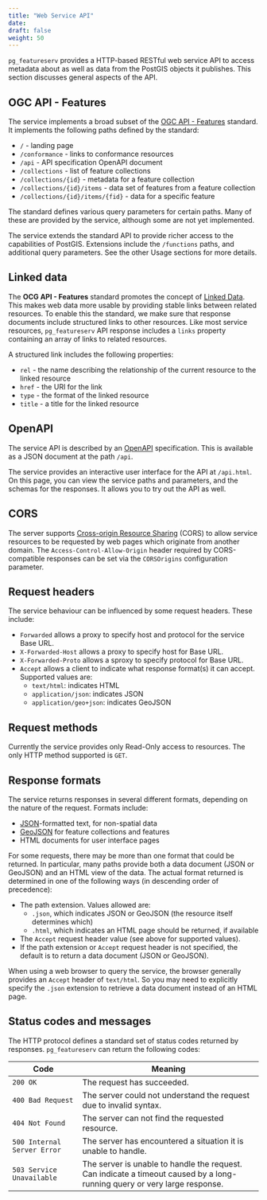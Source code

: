 ```yaml
---
title: "Web Service API"
date:
draft: false
weight: 50
---
```


`pg_featureserv` provides a HTTP-based RESTful web service API
to access metadata about as well as data from
the PostGIS objects it publishes.
This section discusses general aspects of the API.

## OGC API - Features

The service implements a broad subset of the
[OGC API - Features](http://docs.opengeospatial.org/is/17-069r3/17-069r3.html) standard. It implements the following paths defined by the standard:

* `/` - landing page
* `/conformance` - links to conformance resources
* `/api` - API specification OpenAPI document
* `/collections` - list of feature collections
* `/collections/{id}` - metadata for a feature collection
* `/collections/{id}/items` - data set of features from a feature collection
* `/collections/{id}/items/{fid}` - data for a specific feature

The standard defines various query parameters for certain paths.
Many of these are provided by the service, although some are not yet implemented.

The service extends the standard API to provide richer access to the
capabilities of PostGIS.
Extensions include the `/functions` paths, and additional query parameters. See the other Usage sections for more details.

## Linked data

The **OCG API - Features** standard promotes the concept of [Linked Data](https://www.w3.org/TR/sdw-bp/#linked-data).
This makes web data more usable by providing stable links between related resources.
To enable this the standard, we make sure that response documents
include structured links to other resources. Like most service resources, `pg_featureserv` API response includes a `links` property containing an array of links to related resources.

A structured link includes the following properties:

* `rel` - the name describing the relationship of the current resource to the linked resource
* `href` - the URI for the link
* `type` - the format of the linked resource
* `title` - a title for the linked resource

## OpenAPI

The service API is described by an
[OpenAPI](https://github.com/OAI/OpenAPI-Specification/blob/master/versions/3.0.2.md) specification.
This is available as a JSON document at the path `/api`.

The service provides an interactive user interface for
the API at `/api.html`. On this page, you can view the service paths and parameters, and the schemas for the responses. It allows you to try out the API as well.

## CORS

The server supports [Cross-origin Resource Sharing](https://en.wikipedia.org/wiki/Cross-origin_resource_sharing) (CORS) to allow service resources to be
requested by web pages which originate from another domain.
The `Access-Control-Allow-Origin` header required by CORS-compatible responses
can be set via the `CORSOrigins` configuration parameter.

## Request headers

The service behaviour can be influenced by some request headers.
These include:

* `Forwarded` allows a proxy to specify host and protocol for the service Base URL.
* `X-Forwarded-Host` allows a proxy to specify host for Base URL.
* `X-Forwarded-Proto` allows a sproxy to specify protocol for Base URL.
* `Accept` allows a client to indicate what response format(s) it can accept.  Supported values are:
  * `text/html`: indicates HTML
  * `application/json`: indicates JSON
  * `application/geo+json`: indicates GeoJSON

## Request methods

Currently the service provides only Read-Only access to resources.
The only HTTP method supported is `GET`.

## Response formats

The service returns responses in several different formats,
depending on the nature of the request.
Formats include:

* [JSON](https://www.w3.org/TR/sdw-bp/#bib-RFC7159)-formatted text, for non-spatial data
* [GeoJSON](https://tools.ietf.org/rfc/rfc7946.txt) for feature collections and features
* HTML documents for user interface pages

For some requests, there may be more than one format that could be returned.
In particular, many paths provide both a data document (JSON or GeoJSON)
and an HTML view of the data.
The actual format returned is determined in one of the following ways (in descending order of precedence):

* The path extension. Values allowed are:
  * `.json`, which indicates JSON or GeoJSON (the resource itself determines which)
  * `.html`, which indicates an HTML page should be returned, if available
* The `Accept` request header value (see above for supported values).
* If the path extension or `Accept` request header is not specified, the default is to return a data document (JSON or GeoJSON).


When using a web browser to query the service,
the browser generally provides an `Accept` header of `text/html`.
So you may need to explicitly specify the `.json` extension
to retrieve a data document instead of an HTML page.

## Status codes and messages

The HTTP protocol defines a standard set of status codes returned by responses.
`pg_featureserv` can return the following codes:

|  Code  |  Meaning  |
|-------------|-----------|
| `200 OK` | The request has succeeded. |
| `400 Bad Request` | The server could not understand the request due to invalid syntax. |
| `404 Not Found` | The server can not find the requested resource. |
| `500 Internal Server Error` | The server has encountered a situation it is unable to handle. |
| `503 Service Unavailable` | The server is unable to handle the request. Can indicate a timeout caused by a long-running query or very large response. |
